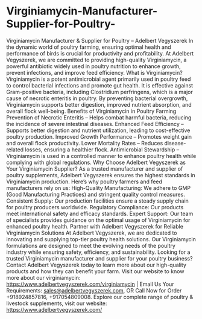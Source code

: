 # Virginiamycin-Manufacturer-Supplier-for-Poultry-
Virginiamycin Manufacturer & Supplier for Poultry – Adelbert Vegyszerek
In the dynamic world of poultry farming, ensuring optimal health and performance of birds is crucial for productivity and profitability. At Adelbert Vegyszerek, we are committed to providing high-quality Virginiamycin, a powerful antibiotic widely used in poultry nutrition to enhance growth, prevent infections, and improve feed efficiency.
What is Virginiamycin?
Virginiamycin is a potent antimicrobial agent primarily used in poultry feed to control bacterial infections and promote gut health. It is effective against Gram-positive bacteria, including Clostridium perfringens, which is a major cause of necrotic enteritis in poultry. By preventing bacterial overgrowth, Virginiamycin supports better digestion, improved nutrient absorption, and overall flock well-being.
Benefits of Virginiamycin in Poultry Farming
Prevention of Necrotic Enteritis – Helps combat harmful bacteria, reducing the incidence of severe intestinal diseases.
Enhanced Feed Efficiency – Supports better digestion and nutrient utilization, leading to cost-effective poultry production.
Improved Growth Performance – Promotes weight gain and overall flock productivity.
Lower Mortality Rates – Reduces disease-related losses, ensuring a healthier flock.
Antimicrobial Stewardship – Virginiamycin is used in a controlled manner to enhance poultry health while complying with global regulations.
Why Choose Adelbert Vegyszerek as Your Virginiamycin Supplier?
As a trusted manufacturer and supplier of poultry supplements, Adelbert Vegyszerek ensures the highest standards in Virginiamycin production. Here’s why poultry farmers and feed manufacturers rely on us:
High-Quality Manufacturing: We adhere to GMP (Good Manufacturing Practices) and stringent quality control measures.
Consistent Supply: Our production facilities ensure a steady supply chain for poultry producers worldwide.
Regulatory Compliance: Our products meet international safety and efficacy standards.
Expert Support: Our team of specialists provides guidance on the optimal usage of Virginiamycin for enhanced poultry health.
Partner with Adelbert Vegyszerek for Reliable Virginiamycin Solutions
At Adelbert Vegyszerek, we are dedicated to innovating and supplying top-tier poultry health solutions. Our Virginiamycin formulations are designed to meet the evolving needs of the poultry industry while ensuring safety, efficiency, and sustainability.
Looking for a trusted Virginiamycin manufacturer and supplier for your poultry business? Contact Adelbert Vegyszerek today to learn more about our high-quality products and how they can benefit your farm.
Visit our website to know more about our virginiamycin: https://www.adelbertvegyszerek.com/virginiamycin | Email Us Your Requirements: sales@adelbertvegyszerek.com, OR Call Now for Order +918924857816, +917054809008.
 Explore our complete range of poultry & livestock supplements, visit our website: https://www.adelbertvegyszerek.com/ 
 
